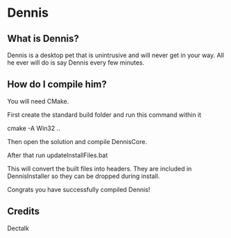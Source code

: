 # Dennis

## What is Dennis?

Dennis is a desktop pet that is unintrusive and will never get in your way. All he ever will do is say Dennis every few minutes.

## How do I compile him?

You will need CMake.

First create the standard build folder and run this command within it

cmake -A Win32 ..

Then open the solution and compile DennisCore.

After that run updateInstallFiles.bat

This will convert the built files into headers. 
They are included in DennisInstaller so they can be dropped during install.

Congrats you have successfully compiled Dennis!

## Credits

Dectalk